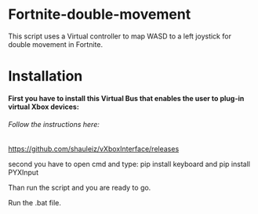 # Fortnite-double-movement

This script uses a Virtual controller to map WASD to a left joystick for double movement in Fortnite.


# Installation

#### First you have to install this Virtual Bus that enables the user to plug-in virtual Xbox devices:

###### Follow the instructions here: 

https://github.com/shauleiz/vXboxInterface/releases

second you have to open cmd and type:
pip install keyboard
and 
pip install PYXInput

Than run the script and you are ready to go.

Run the .bat file.
